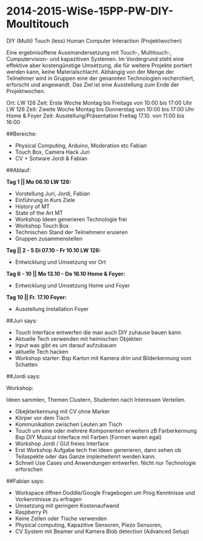 2014-2015-WiSe-15PP-PW-DIY-Moultitouch
======================================

DIY (Multi) Touch (less) Human Computer Interaction (Projektwochen)  

Eine ergebnisoffene Auseinandersetzung mit Touch-, Multitouch-, Cumputervision- und kapazitiven Systemen. Im Vordergrund steht eine effektive aber kostengünstige Umsetzung, die für weitere Projekte portiert werden kann, keine Materialschlacht. Abhängig von der Menge der Teilnehmer wird in Gruppen eine der genannten Technologien recherchiert, erforscht und angewandt. Das Ziel ist eine Ausstellung zum Ende der Projektwochen.  

Ort: LW 126
Zeit: Erste Woche Montag bis Freitags von 10:00 bis 17:00 Uhr LW 126
Zeit: Zweite Woche Montag bis Donnerstag von 10:00 bis 17:00 Uhr Home & Foyer
Zeit: Ausstellung/Präsentation Freitag 17.10. von 11:00 bis 16:00  

##Bereiche:  

- Physical Computing, Arduino, Moderation etc Fabian
- Touch Box, Camera Hack Juri
- CV + Sotware Jordi & Fabian


##Ablauf:   

__Tag 1 || Mo 06.10 LW 126:__  

- Vorstellung Juri, Jordi, Fabian  
- Einführung in Kurs Ziele  
- History of MT  
- State of the Art MT  
- Workshop Ideen generieren Technologie frei  
- Workshop Touch Box  
- Technischen Stand der Teilnehmenr eruieren
- Gruppen zusammenstellen

__Tag || 2 - 5 Di 07.10 - Fr 10.10 LW 126:__  

- Entwicklung und Umsetzung vor Ort

__Tag 6 - 10 || Mo 13.10 - Do 16.10 Home & Foyer:__

- Entwicklung und Umsetzung Home und Foyer

__Tag 10 || Fr. 17.10 Foyer:__

- Ausstellung Installation Foyer  

##Juri says:   

- Touch Interface entwerfen die man auch DIY zuhause bauen kann.  
- Aktuelle Tech verwenden mit heimischen Objekten
- Input was gibt es um darauf aufzubauen
- aktuelle Tech hacken  
- Workshop starter: Bsp Karton mit Kamera drin und Bilderkennung vom Schatten   

##Jordi says:  

Workshop:  

Ideen sammlen, Themen Clustern, Studenten nach Interessen Verteilen.  

- Obejkterkennung mit CV ohne Marker  
- Körper vor dem Tisch  
- Kommunikation zwischen Leuten am Tisch
- Touch um eine oder mehrere Komponenten erweitern zB Farberkennung Bsp DIY Musical Interface mit Farben (Formen waren egal)  
- Workshop Jordi / GUI freies Interface  
- Erst Workshop Aufgabe tech frei Ideen generieren, dann sehen ob Teilaspekte oder das Ganze implemeitenrt werden kann.
- Schnell Use Cases und Anwendungen entwerfen. Nicht nur Technologie erforschen


##Fabian says:   

- Workspace öffnen Doddle/Google Fragebogen um Prog Kenntnisse und Vorkenntnisse zu erfragen  
- Umsetzung mit geringem Kostenaufwand  
- Raspberry Pi  
- Keine Zellen oder Tische verwenden  
- Physical computing, Kapazitive Sensoren, Piezo Sensoren,  
- CV System mit Beamer und Kamera Blob detection (Advanced Setup)

